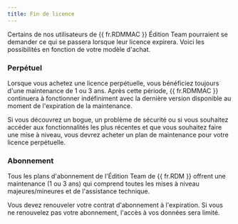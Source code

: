 ```yaml
---
title: Fin de licence
---
```

Certains de nos utilisateurs de {{ fr.RDMMAC }} Édition Team pourraient se demander ce qui se passera lorsque leur licence expirera. Voici les possibilités en fonction de votre modèle d'achat. 

### Perpétuel 

Lorsque vous achetez une licence perpétuelle, vous bénéficiez toujours d'une maintenance de 1 ou 3 ans. Après cette période, {{ fr.RDMMAC }} continuera à fonctionner indéfiniment avec la dernière version disponible au moment de l'expiration de la maintenance.  

Si vous découvrez un bogue, un problème de sécurité ou si vous souhaitez accéder aux fonctionnalités les plus récentes et que vous souhaitez faire une mise à niveau, vous devrez acheter un plan de maintenance pour votre licence perpétuelle. 

### Abonnement 

Tous les plans d'abonnement de l'Édition Team de {{ fr.RDM }} offrent une maintenance (1 ou 3 ans) qui comprend toutes les mises à niveau majeures/mineures et de l'assistance technique.  

Vous devez renouveler votre contrat d'abonnement à l'expiration. Si vous ne renouvelez pas votre abonnement, l'accès à vos données sera limité. 

